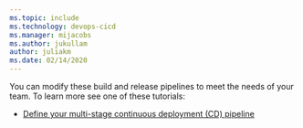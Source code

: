 ```yaml
---
ms.topic: include
ms.technology: devops-cicd
ms.manager: mijacobs
ms.author: jukullam
author: juliakm
ms.date: 02/14/2020
---
```


You can modify these build and release pipelines to meet the needs of your team. To learn more see one of these tutorials:

[//]: # "TODO: change these links to new azure specific tutorials"

- [Define your multi-stage continuous deployment (CD) pipeline](../../release/define-multistage-release-process.md)
